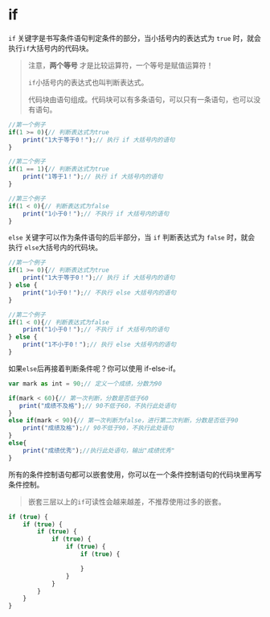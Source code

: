 # if

`if` 关键字是书写条件语句判定条件的部分，当小括号内的表达式为 `true` 时，就会执行`if`大括号内的代码块。

> 注意，**两个等号** 才是比较运算符，一个等号是赋值运算符！
>
> `if`小括号内的表达式也叫判断表达式。
>
> 代码块由语句组成。代码块可以有多条语句，可以只有一条语句，也可以没有语句。

```javascript
//第一个例子
if(1 >= 0){// 判断表达式为true
    print("1大于等于0！");// 执行 if 大括号内的语句
}

//第二个例子
if(1 == 1){// 判断表达式为true
    print("1等于1！");// 执行 if 大括号内的语句
}

//第三个例子
if(1 < 0){// 判断表达式为false
    print("1小于0！");// 不执行 if 大括号内的语句
}
```

`else` 关键字可以作为条件语句的后半部分，当 `if` 判断表达式为 `false` 时，就会执行 `else`大括号内的代码块。

```javascript
//第一个例子
if(1 >= 0){// 判断表达式为true
    print("1大于等于0！");// 执行 if 大括号内的语句
} else {
    print("1小于0！");// 不执行 else 大括号内的语句
}

//第二个例子
if(1 < 0){// 判断表达式为false
    print("1小于0！");// 不执行 if 大括号内的语句
} else {
    print("1不小于0！");// 执行 else 大括号内的语句
}
```

如果`else`后再接着判断条件呢？你可以使用 if-else-if。

```javascript
var mark as int = 90;// 定义一个成绩，分数为90

if(mark < 60){// 第一次判断，分数是否低于60
   print("成绩不及格");// 90不低于60，不执行此处语句
}
else if(mark < 90){// 第一次判断为false，进行第二次判断，分数是否低于90
    print("成绩及格");// 90不低于90，不执行此处语句
}
else{
    print("成绩优秀");//执行此处语句，输出"成绩优秀"
}
```

所有的条件控制语句都可以嵌套使用，你可以在一个条件控制语句的代码块里再写条件控制。

> 嵌套三层以上的`if`可读性会越来越差，不推荐使用过多的嵌套。

```javascript
if (true) {
    if (true) {
        if (true) {
            if (true) {
                if (true) {
                    if (true) {

                    }
                }
            }
        }
    }
}
```

